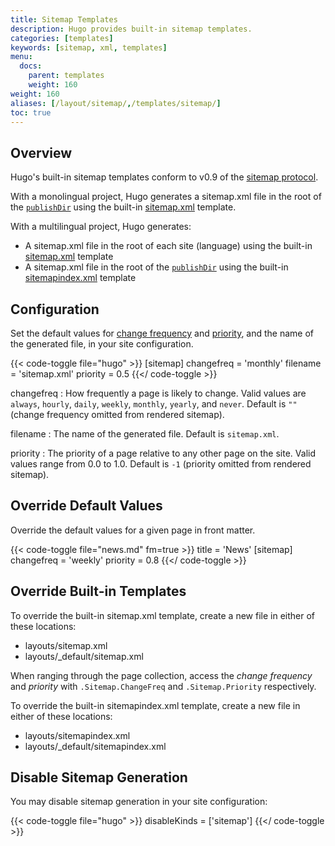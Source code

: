 ```yaml
---
title: Sitemap Templates
description: Hugo provides built-in sitemap templates.
categories: [templates]
keywords: [sitemap, xml, templates]
menu:
  docs:
    parent: templates
    weight: 160
weight: 160
aliases: [/layout/sitemap/,/templates/sitemap/]
toc: true
---
```


## Overview

Hugo's built-in sitemap templates conform to v0.9 of the [sitemap protocol].

With a monolingual project, Hugo generates a sitemap.xml file in the root of the [`publishDir`] using the built-in [sitemap.xml] template.

With a multilingual project, Hugo generates:

- A sitemap.xml file in the root of each site (language) using the built-in [sitemap.xml] template
- A sitemap.xml file in the root of the [`publishDir`] using the built-in [sitemapindex.xml] template

## Configuration

Set the default values for [change frequency] and [priority], and the name of the generated file, in your site configuration.

{{< code-toggle file="hugo" >}}
[sitemap]
  changefreq = 'monthly'
  filename = 'sitemap.xml'
  priority = 0.5
{{</ code-toggle >}}

changefreq
: How frequently a page is likely to change. Valid values are `always`, `hourly`, `daily`, `weekly`, `monthly`, `yearly`, and `never`. Default is `""` (change frequency omitted from rendered sitemap).

filename
: The name of the generated file. Default is `sitemap.xml`.

priority
: The priority of a page relative to any other page on the site. Valid values range from 0.0 to 1.0. Default is `-1` (priority omitted from rendered sitemap).

## Override Default Values

Override the default values for a given page in front matter.

{{< code-toggle file="news.md" fm=true >}}
title = 'News'
[sitemap]
  changefreq = 'weekly'
  priority = 0.8
{{</ code-toggle >}}

## Override Built-in Templates

To override the built-in sitemap.xml template, create a new file in either of these locations:

- layouts/sitemap.xml
- layouts/_default/sitemap.xml

When ranging through the page collection, access the _change frequency_ and _priority_ with `.Sitemap.ChangeFreq` and `.Sitemap.Priority` respectively.

To override the built-in sitemapindex.xml template, create a new file in either of these locations:

- layouts/sitemapindex.xml
- layouts/_default/sitemapindex.xml

## Disable Sitemap Generation

You may disable sitemap generation in your site configuration:

{{< code-toggle file="hugo" >}}
disableKinds = ['sitemap']
{{</ code-toggle >}}

[`publishDir`]: /getting-started/configuration#publishdir
[change frequency]: <https://www.sitemaps.org/protocol.html#changefreqdef>
[priority]: <https://www.sitemaps.org/protocol.html#priority>
[sitemap protocol]: <https://www.sitemaps.org/protocol.html>
[sitemap.xml]: <https://github.com/gohugoio/hugo/blob/master/tpl/tplimpl/embedded/templates/_default/sitemap.xml>
[sitemapindex.xml]: <https://github.com/gohugoio/hugo/blob/master/tpl/tplimpl/embedded/templates/_default/sitemapindex.xml>
